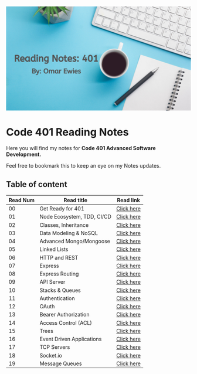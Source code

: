 ![notes](images/reading.png)

# Code 401 Reading Notes

Here you will find my notes for **Code 401
Advanced Software Development.**

 Feel free to bookmark this to keep an eye on my Notes updates.

## Table of content

Read Num | Read title | Read link
------------ | ------------- | --------------
00 |  Get Ready for 401| [Click here](https://oebitw.github.io/401-notes/articles/read00)
01 |  Node Ecosystem, TDD, CI/CD | [Click here]()
02 |   Classes, Inheritance | [Click here]()
03 |   Data Modeling & NoSQL | [Click here]()
04 |   Advanced Mongo/Mongoose | [Click here]()
05 |   Linked Lists | [Click here]()
06 |   HTTP and REST | [Click here]()
07 |   Express | [Click here]()
08 |   Express Routing | [Click here]()
09 |   API Server | [Click here]()
10 |   Stacks & Queues | [Click here]()
11 |   Authentication | [Click here]()
12 |   OAuth | [Click here]()
13 | Bearer Authorization | [Click here]()
14 | Access Control (ACL) | [Click here]()
15 | Trees | [Click here]()
16 | Event Driven Applications | [Click here]()
17 | TCP Servers | [Click here]()
18 | Socket.io | [Click here]()
19 | Message Queues | [Click here]()


